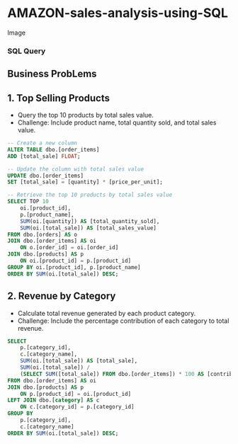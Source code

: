 # AMAZON-sales-analysis-using-SQL
Image
### SQL Query 
## Business ProbLems 
## 1. Top Selling Products 
- Query the top 10 products by total sales value.
- Challenge: Include product name, total quantity sold, and total sales value.
```SQL
-- Create a new column 
ALTER TABLE dbo.[order_items]
ADD [total_sale] FLOAT;

-- Update the column with total sales value
UPDATE dbo.[order_items]
SET [total_sale] = [quantity] * [price_per_unit];

-- Retrieve the top 10 products by total sales value
SELECT TOP 10 
    oi.[product_id], 
    p.[product_name],
    SUM(oi.[quantity]) AS [total_quantity_sold],
    SUM(oi.[total_sale]) AS [total_sales_value]
FROM dbo.[orders] AS o
JOIN dbo.[order_items] AS oi
    ON o.[order_id] = oi.[order_id]
JOIN dbo.[products] AS p
    ON oi.[product_id] = p.[product_id]
GROUP BY oi.[product_id], p.[product_name]
ORDER BY SUM(oi.[total_sale]) DESC;
```
## 2. Revenue by Category
- Calculate total revenue generated by each product category.
- Challenge: Include the percentage contribution of each category to total revenue.
```sql
SELECT 
    p.[category_id],
    c.[category_name],
    SUM(oi.[total_sale]) AS [total_sale],
    SUM(oi.[total_sale]) / 
    (SELECT SUM([total_sale]) FROM dbo.[order_items]) * 100 AS [contribution_percentage]
FROM dbo.[order_items] AS oi
JOIN dbo.[products] AS p
    ON p.[product_id] = oi.[product_id]
LEFT JOIN dbo.[category] AS c
    ON c.[category_id] = p.[category_id]
GROUP BY 
    p.[category_id],
    c.[category_name]
ORDER BY SUM(oi.[total_sale]) DESC;
```
